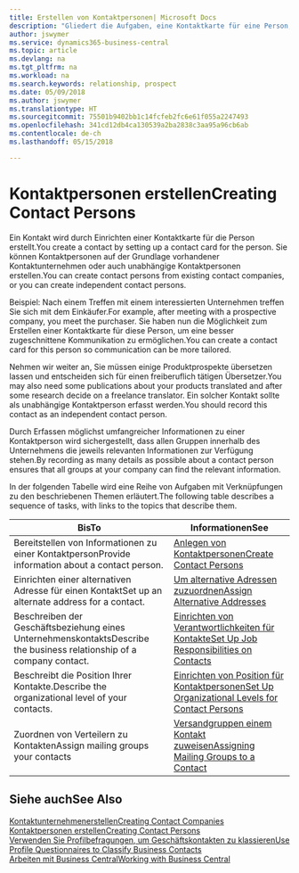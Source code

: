 ```yaml
---
title: Erstellen von Kontaktpersonen| Microsoft Docs
description: "Gliedert die Aufgaben, eine Kontaktkarte für eine Person, z. B. einen Interessenten oder einen Lieferanten zu erstellen und hilft, die Beziehung zu definieren und Kommunikationen anzupassen."
author: jswymer
ms.service: dynamics365-business-central
ms.topic: article
ms.devlang: na
ms.tgt_pltfrm: na
ms.workload: na
ms.search.keywords: relationship, prospect
ms.date: 05/09/2018
ms.author: jswymer
ms.translationtype: HT
ms.sourcegitcommit: 75501b9402bb1c14fcfeb2fc6e61f055a2247493
ms.openlocfilehash: 341cd12db4ca130539a2ba2838c3aa95a96cb6ab
ms.contentlocale: de-ch
ms.lasthandoff: 05/15/2018

---
```

# <a name="creating-contact-persons"></a><span data-ttu-id="02f51-103">Kontaktpersonen erstellen</span><span class="sxs-lookup"><span data-stu-id="02f51-103">Creating Contact Persons</span></span>
<span data-ttu-id="02f51-104">Ein Kontakt wird durch Einrichten einer Kontaktkarte für die Person erstellt.</span><span class="sxs-lookup"><span data-stu-id="02f51-104">You create a contact by setting up a contact card for the person.</span></span> <span data-ttu-id="02f51-105">Sie können Kontaktpersonen auf der Grundlage vorhandener Kontaktunternehmen oder auch unabhängige Kontaktpersonen erstellen.</span><span class="sxs-lookup"><span data-stu-id="02f51-105">You can create contact persons from existing contact companies, or you can create independent contact persons.</span></span>

<span data-ttu-id="02f51-106">Beispiel: Nach einem Treffen mit einem interessierten Unternehmen treffen Sie sich mit dem Einkäufer.</span><span class="sxs-lookup"><span data-stu-id="02f51-106">For example, after meeting with a prospective company, you meet the purchaser.</span></span> <span data-ttu-id="02f51-107">Sie haben nun die Möglichkeit zum Erstellen einer Kontaktkarte für diese Person, um eine besser zugeschnittene Kommunikation zu ermöglichen.</span><span class="sxs-lookup"><span data-stu-id="02f51-107">You can create a contact card for this person so communication can be more tailored.</span></span>

<span data-ttu-id="02f51-108">Nehmen wir weiter an, Sie müssen einige Produktprospekte übersetzen lassen und entscheiden sich für einen freiberuflich tätigen Übersetzer.</span><span class="sxs-lookup"><span data-stu-id="02f51-108">You may also need some publications about your products translated and after some research decide on a freelance translator.</span></span> <span data-ttu-id="02f51-109">Ein solcher Kontakt sollte als unabhängige Kontaktperson erfasst werden.</span><span class="sxs-lookup"><span data-stu-id="02f51-109">You should record this contact as an independent contact person.</span></span>

<span data-ttu-id="02f51-110">Durch Erfassen möglichst umfangreicher Informationen zu einer Kontaktperson wird sichergestellt, dass allen Gruppen innerhalb des Unternehmens die jeweils relevanten Informationen zur Verfügung stehen.</span><span class="sxs-lookup"><span data-stu-id="02f51-110">By recording as many details as possible about a contact person ensures that all groups at your company can find the relevant information.</span></span>

<span data-ttu-id="02f51-111">In der folgenden Tabelle wird eine Reihe von Aufgaben mit Verknüpfungen zu den beschriebenen Themen erläutert.</span><span class="sxs-lookup"><span data-stu-id="02f51-111">The following table describes a sequence of tasks, with links to the topics that describe them.</span></span>

| <span data-ttu-id="02f51-112">Bis</span><span class="sxs-lookup"><span data-stu-id="02f51-112">To</span></span> | <span data-ttu-id="02f51-113">Informationen</span><span class="sxs-lookup"><span data-stu-id="02f51-113">See</span></span> |
| --- | --- |
| <span data-ttu-id="02f51-114">Bereitstellen von Informationen zu einer Kontaktperson</span><span class="sxs-lookup"><span data-stu-id="02f51-114">Provide information about a contact person.</span></span> |[<span data-ttu-id="02f51-115">Anlegen von Kontaktpersonen</span><span class="sxs-lookup"><span data-stu-id="02f51-115">Create Contact Persons</span></span>](marketing-how-create-contact-persons.md) |
| <span data-ttu-id="02f51-116">Einrichten einer alternativen Adresse für einen Kontakt</span><span class="sxs-lookup"><span data-stu-id="02f51-116">Set up an alternate address for a contact.</span></span> |[<span data-ttu-id="02f51-117">Um alternative Adressen zuzuordnen</span><span class="sxs-lookup"><span data-stu-id="02f51-117">Assign Alternative Addresses</span></span>](marketing-how-assign-alternate-address.md) |
| <span data-ttu-id="02f51-118">Beschreiben der Geschäftsbeziehung eines Unternehmenskontakts</span><span class="sxs-lookup"><span data-stu-id="02f51-118">Describe the business relationship of a company contact.</span></span> |[<span data-ttu-id="02f51-119">Einrichten von Verantwortlichkeiten für Kontakte</span><span class="sxs-lookup"><span data-stu-id="02f51-119">Set Up Job Responsibilities on Contacts</span></span>](marketing-job-responsibilities.md) |
| <span data-ttu-id="02f51-120">Beschreibt die Position Ihrer Kontakte.</span><span class="sxs-lookup"><span data-stu-id="02f51-120">Describe the organizational level of your contacts.</span></span> |[<span data-ttu-id="02f51-121">Einrichten von Position für Kontaktpersonen</span><span class="sxs-lookup"><span data-stu-id="02f51-121">Set Up Organizational Levels for Contact Persons</span></span>](marketing-organizational-levels.md) |
| <span data-ttu-id="02f51-122">Zuordnen von Verteilern zu Kontakten</span><span class="sxs-lookup"><span data-stu-id="02f51-122">Assign mailing groups your contacts</span></span> |[<span data-ttu-id="02f51-123">Versandgruppen einem Kontakt zuweisen</span><span class="sxs-lookup"><span data-stu-id="02f51-123">Assigning Mailing Groups to a Contact</span></span>](marketing-mailing-groups.md) |

## <a name="see-also"></a><span data-ttu-id="02f51-124">Siehe auch</span><span class="sxs-lookup"><span data-stu-id="02f51-124">See Also</span></span>
[<span data-ttu-id="02f51-125">Kontaktunternehmenerstellen</span><span class="sxs-lookup"><span data-stu-id="02f51-125">Creating Contact Companies</span></span>](marketing-create-contact-companies.md)  
[<span data-ttu-id="02f51-126">Kontaktpersonen erstellen</span><span class="sxs-lookup"><span data-stu-id="02f51-126">Creating Contact Persons</span></span>](marketing-create-contact-persons.md)  
[<span data-ttu-id="02f51-127">Verwenden Sie Profilbefragungen, um Geschäftskontakten zu klassieren</span><span class="sxs-lookup"><span data-stu-id="02f51-127">Use Profile Questionnaires to Classify Business Contacts</span></span>](marketing-create-contact-profile-questionnaire.md)  
[<span data-ttu-id="02f51-128">Arbeiten mit  Business Central</span><span class="sxs-lookup"><span data-stu-id="02f51-128">Working with Business Central</span></span>](ui-work-product.md)

